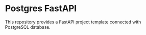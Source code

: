 # Postgres FastAPI

This repository provides a FastAPI project template connected with PostgreSQL database.
